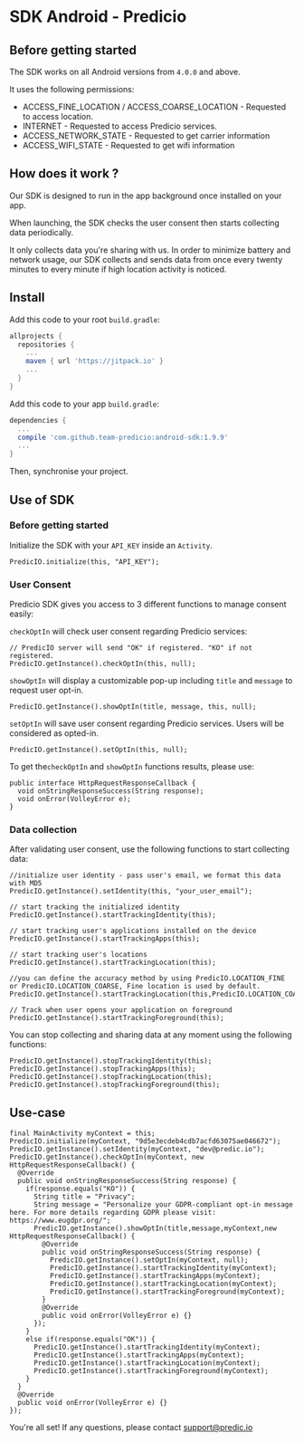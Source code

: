 # SDK Android - Predicio

## Before getting started
The SDK works on all Android versions from `4.0.0` and above.

It uses the following permissions:
* ACCESS_FINE_LOCATION / ACCESS_COARSE_LOCATION - Requested to access location.
* INTERNET - Requested to access Predicio services.
* ACCESS_NETWORK_STATE - Requested to get carrier information
* ACCESS_WIFI_STATE - Requested to get wifi information

## How does it work ?
Our SDK is designed to run in the app background once installed on your app.

When launching, the SDK checks the user consent then starts collecting data periodically.

It only collects data you're sharing with us.
In order to minimize battery and network usage, our SDK collects and sends data from once every twenty minutes to every minute if high location activity is noticed.

## Install

Add this code to your root `build.gradle`:
```gradle
allprojects {
  repositories {
    ...
    maven { url 'https://jitpack.io' }
    ...
  }
}
```

Add this code to your app `build.gradle`:
```gradle
dependencies {
  ...
  compile 'com.github.team-predicio:android-sdk:1.9.9'
  ...
}
```

Then, synchronise your project.

## Use of SDK

### Before getting started

Initialize the SDK with your `API_KEY` inside an `Activity`.
```
PredicIO.initialize(this, "API_KEY");
```

### User Consent
Predicio SDK gives you access to 3 different functions to manage consent easily:


`checkOptIn` will check user consent regarding Predicio services:
```
// PredicIO server will send "OK" if registered. "KO" if not registered.
PredicIO.getInstance().checkOptIn(this, null);
```

`showOptIn` will display a customizable pop-up including `title` and `message` to request user opt-in.
```
PredicIO.getInstance().showOptIn(title, message, this, null);
```

`setOptIn` will save user consent regarding Predicio services. Users will be considered as opted-in.
```
PredicIO.getInstance().setOptIn(this, null);
```

To get the`checkOptIn` and `showOptIn` functions results, please use:
```
public interface HttpRequestResponseCallback {
  void onStringResponseSuccess(String response);
  void onError(VolleyError e);
}
```

### Data collection
After validating user consent, use the following functions to start collecting data:
```
//initialize user identity - pass user's email, we format this data with MD5
PredicIO.getInstance().setIdentity(this, "your_user_email");

// start tracking the initialized identity
PredicIO.getInstance().startTrackingIdentity(this);

// start tracking user's applications installed on the device
PredicIO.getInstance().startTrackingApps(this);

// start tracking user's locations
PredicIO.getInstance().startTrackingLocation(this);

//you can define the accuracy method by using PredicIO.LOCATION_FINE or PredicIO.LOCATION_COARSE, Fine location is used by default.
PredicIO.getInstance().startTrackingLocation(this,PredicIO.LOCATION_COARSE);

// Track when user opens your application on foreground
PredicIO.getInstance().startTrackingForeground(this);
```

You can stop collecting and sharing data at any moment using the following functions:
```
PredicIO.getInstance().stopTrackingIdentity(this);
PredicIO.getInstance().stopTrackingApps(this);
PredicIO.getInstance().stopTrackingLocation(this);
PredicIO.getInstance().stopTrackingForeground(this);
```

## Use-case
```
final MainActivity myContext = this;
PredicIO.initialize(myContext, "9d5e3ecdeb4cdb7acfd63075ae046672");
PredicIO.getInstance().setIdentity(myContext, "dev@predic.io");
PredicIO.getInstance().checkOptIn(myContext, new HttpRequestResponseCallback() {
  @Override
  public void onStringResponseSuccess(String response) {
    if(response.equals("KO")) {
      String title = "Privacy";
      String message = "Personalize your GDPR-compliant opt-in message here. For more details regarding GDPR please visit: https://www.eugdpr.org/";
      PredicIO.getInstance().showOptIn(title,message,myContext,new HttpRequestResponseCallback() {
        @Override
        public void onStringResponseSuccess(String response) {
          PredicIO.getInstance().setOptIn(myContext, null);
          PredicIO.getInstance().startTrackingIdentity(myContext);
          PredicIO.getInstance().startTrackingApps(myContext);
          PredicIO.getInstance().startTrackingLocation(myContext);
          PredicIO.getInstance().startTrackingForeground(myContext);
        }
        @Override
        public void onError(VolleyError e) {}
      });
    }
    else if(response.equals("OK")) {
      PredicIO.getInstance().startTrackingIdentity(myContext);
      PredicIO.getInstance().startTrackingApps(myContext);
      PredicIO.getInstance().startTrackingLocation(myContext);
      PredicIO.getInstance().startTrackingForeground(myContext);
    }
  }
  @Override
  public void onError(VolleyError e) {}
});
```
   
You're all set! If any questions, please contact support@predic.io
